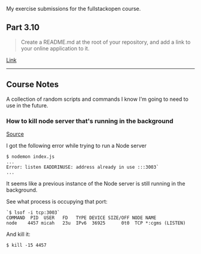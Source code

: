 My exercise submissions for the fullstackopen course.

## Part 3.10 

> Create a README.md at the root of your repository, and add a link to your online application to it.

[Link](https://purple-resonance-9186.fly.dev)


---


## Course Notes

A collection of random scripts and commands I know I'm going to need to use in the future.

### How to kill node server that's running in the background

[Source](https://stackoverflow.com/a/30163868)

I got the following error while trying to run a Node server

```
$ nodemon index.js
...
Error: listen EADDRINUSE: address already in use :::3003`
...
```

It seems like a previous instance of the Node server is still running in the background.

See what process is occupying that port: 

```
`$ lsof -i tcp:3003`
COMMAND  PID  USER   FD   TYPE DEVICE SIZE/OFF NODE NAME
node    4457 micah   23u  IPv6  36925      0t0  TCP *:cgms (LISTEN)
```

And kill it:
```
$ kill -15 4457
```